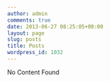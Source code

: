 ```yaml
---
author: admin
comments: true
date: 2013-06-27 08:25:05+00:00
layout: page
slug: posts
title: Posts
wordpress_id: 1032
---
```


No Content Found
